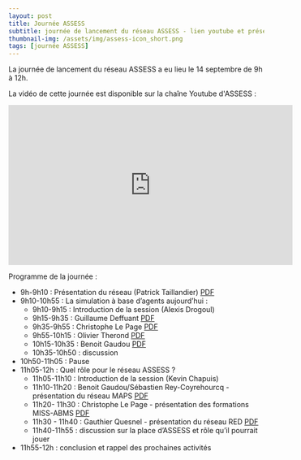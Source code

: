 ```yaml
---
layout: post
title: Journée ASSESS
subtitle: journée de lancement du réseau ASSESS - lien youtube et présentations
thumbnail-img: /assets/img/assess-icon_short.png
tags: [journée ASSESS]
---
```

La journée de lancement du réseau ASSESS a eu lieu le 14 septembre de 9h à 12h. 

La vidéo de cette journée est disponible sur la chaîne Youtube d'ASSESS :

<iframe width="560" height="315" src="https://www.youtube.com/embed/PO2lwkjsiX4" title="YouTube video player" frameborder="0" allow="accelerometer; autoplay; clipboard-write; encrypted-media; gyroscope; picture-in-picture" allowfullscreen></iframe>


Programme de la journée :
* 9h-9h10 : Présentation du réseau (Patrick Taillandier) [PDF](../assets/pdf/lancement/ASSESS_presentation.pdf)
* 9h10-10h55 : La simulation à base d’agents aujourd’hui :
    * 9h10-9h15 : Introduction de la session (Alexis Drogoul)
    * 9h15-9h35 : Guillaume Deffuant [PDF](../assets/pdf/lancement/GD.pdf)
    * 9h35-9h55 : Christophe Le Page [PDF](../assets/pdf/lancement/ASSESS_CLP.pdf)
    * 9h55-10h15 : Olivier Therond [PDF](../assets/pdf/lancement/OlivierTherond.pdf)
    * 10h15-10h35 : Benoit Gaudou [PDF](../assets/pdf/lancement/BG.pdf)
    * 10h35-10h50 : discussion 
* 10h50-11h05 : Pause
* 11h05-12h :  Quel rôle pour le réseau ASSESS ?
    * 11h05-11h10 : Introduction de la session (Kevin Chapuis) 
    * 11h10-11h20 : Benoit Gaudou/Sébastien Rey-Coyrehourcq - présentation du réseau MAPS [PDF](../assets/pdf/lancement/Reseau-maps.pdf)
    * 11h20- 11h30 : Christophe Le Page - présentation des formations MISS-ABMS [PDF](../assets/pdf/lancement/ASSESS_MISS-ABMS_CLP.pdf)
    * 11h30 - 11h40 : Gauthier Quesnel - présentation du réseau RED [PDF](../assets/pdf/lancement/Reseau_DEVS.pdf)
    * 11h40-11h55 : discussion sur la place d’ASSESS et rôle qu’il pourrait jouer
* 11h55-12h : conclusion et rappel des prochaines activités

